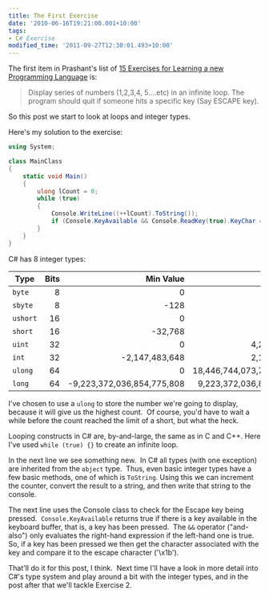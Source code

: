 ```yaml
---
title: The First Exercise
date: '2010-06-16T19:21:00.001+10:00'
tags:
- C# Exercise
modified_time: '2011-09-27T12:30:01.493+10:00'
---
```

The first item in Prashant's list of [15 Exercises for Learning a new
Programming
Language](https://www.articlecity.com/articles/computers_and_internet/article_2686.shtml)
is:

> Display series of numbers (1,2,3,4, 5\....etc) in an infinite loop.
> The program should quit if someone hits a specific key (Say ESCAPE
> key).

So this post we start to look at loops and integer types.
<!--more-->

Here's my solution to the exercise:

```csharp
using System;

class MainClass
{
    static void Main()
    {
        ulong lCount = 0;
        while (true)
        {
            Console.WriteLine((++lCount).ToString());
            if (Console.KeyAvailable && Console.ReadKey(true).KeyChar == '\x1B') break;
        }
    }
}
```

C# has 8 integer types:

Type    |Bits|                 Min Value|                 Max Value
--------|---:|-------------------------:|-------------------------:
`byte`  |   8|                         0|                       256
`sbyte` |   8|                      -128|                       127
`ushort`|  16|                         0|                    65,366
`short` |  16|                   -32,768|                    32,767
`uint`  |  32|                         0|             4,294,867,295
`int`   |  32|            -2,147,483,648|             2,147,483,647
`ulong` |  64|                         0|18,446,744,073,709,551,615
`long`  |  64|-9,223,372,036,854,775,808| 9,223,372,036,854,775,807

I've chosen to use a `ulong` to store the number we're going to
display, because it will give us the highest count.  Of course, you'd
have to wait a while before the count reached the limit of a short, but
what the heck.

Looping constructs in C# are, by-and-large, the same as in C and C++.
Here I've used `while (true) {}` to create an infinite loop.

In the next line we see something new.  In C# all types (with one
exception) are inherited from the `object` type.  Thus, even basic
integer types have a few basic methods, one of which is `ToString`.
Using this we can increment the counter, convert the result to a string,
and then write that string to the console.

The next line uses the Console class to check for the Escape key being
pressed.  `Console.KeyAvailable` returns true if there is a key
available in the keyboard buffer, that is, a key has been pressed.  The
`&&` operator ("and-also") only evaluates the right-hand expression if
the left-hand one is true.  So, if a key has been pressed we then get
the character associated with the key and compare it to the escape
character ('\x1b').

That'll do it for this post, I think.  Next time I'll have a look in
more detail into C#'s type system and play around a bit with the
integer types, and in the post after that we'll tackle Exercise 2.
